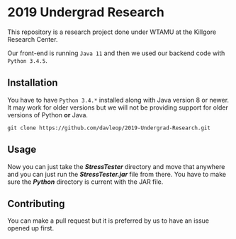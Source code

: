 # 2019 Undergrad Research

This repository is a research project done under WTAMU at the Killgore Research Center.

Our front-end is running ```Java 11``` and then we used our backend code with ```Python 3.4.5```.

## Installation

You have to have ```Python 3.4.*``` installed along with Java version 8 or newer.
It may work for older versions but we will not be providing support for older versions of Python __or__ Java.

```git clone https://github.com/davleop/2019-Undergrad-Research.git```

## Usage

Now you can just take the  ___StressTester___ directory and move that anywhere and you can just run the ___StressTester.jar___ file from there. You have to make sure the ___Python___ directory is current with the JAR file.

## Contributing

You can make a pull request but it is preferred by us to have an issue opened up first.
